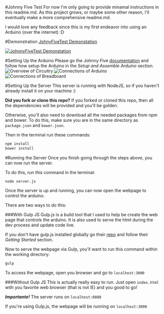 #Johnny Five Test
For now I'm only going to provide minamal instructions in this readme.md. As this project grows, or maybe some other reason, I'll eventually make a more comprehensive readme.md.

I would love any feedback since this is my first endeavor into using an Arduino (over the internet) :D

#Demonstration
[JohnyFiveTest Demonstation](https://player.vimeo.com/video/125165286)

[![JohnnyFiveTest Demonstation](https://i.vimeocdn.com/video/515164806_295x166.jpg)](https://player.vimeo.com/video/125165286)

#Setting Up the Arduino
Please go the Johnny Five [documentation](https://github.com/rwaldron/johnny-five) and follow how setup the Arduino in the *Setup and Assemble Arduino* section.
![Overview of Circuitry](https://farm8.staticflickr.com/7680/16960708877_f1f6555cf8_h.jpg)
![Connections of Arduino](https://farm8.staticflickr.com/7651/16960709387_7d0869ee77_h.jpg)
![Connections of Breadboard](https://farm8.staticflickr.com/7585/16981947589_627d3f88ca_h.jpg)



#Setting Up the Server
This server is running with NodeJS, so if you haven't already install it on your machine :)

**Did you fork or clone this repo?**
If you forked or cloned this repo, then all the dependencies will be provided and you'll be golden.

Otherwise, you'll also need to download all the needed packages from npm and bower.
To do this, make sure you are in the same directory as ```package.json``` and ```bower.json```.

Then in the terminal run these commands:

```bash
npm install
bower install
```

#Running the Server
Once you finish going through the steps above, you can now run the server.

To do this, run this command in the terminal:
```
node server.js
```

Once the server is up and running, you can now open the webpage to control the arduino.

There are two ways to do this:

###With Gulp JS
Gulp.js is a build tool that I used to help be create the web page that controls the arduino. It is also used to serve the html during the dev process and update code live.

If you don't have gulp.js installed globally go their [repo](https://github.com/gulpjs/gulp/blob/master/docs/getting-started.md) and follow their *Getting Started* section.

Now to serve the webpage via Gulp, you'll want to run this command within the working directory:
```bash
gulp
```

To access the webpage, open you browser and go to ```localhost:3000```

###Without Gulp JS
This is actually really easy to run. Just open ```index.html``` with you favorite web browser (that is not IE) and you good to go!

***Importante!***
The server runs on ```localhost:8080```

If you're using Gulp.js, the webpage will be running on ```localhost:3000```

